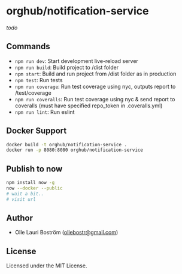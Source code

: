 # orghub/notification-service
_todo_


Commands
--------
- `npm run dev`: Start development live-reload server
- `npm run build`: Build project to /dist folder
- `npm start`: Build and run project from /dist folder as in production
- `npm test`: Run tests
- `npm run coverage`: Run test coverage using nyc, outputs report to /test/coverage
- `npm run coveralls`: Run test coverage using nyc & send report to coveralls (must have specified repo_token in .coveralls.yml)
- `npm run lint`: Run eslint


Docker Support
------
```sh
docker build -t orghub/notification-service .
docker run -p 8080:8080 orghub/notification-service
```

Publish to now
--------------
```sh
npm install now -g
now --docker --public
# wait a bit..
# visit url
```

Author
------
* Olle Lauri Boström (ollebostr@gmail.com)


License
-------
Licensed under the MIT License.

